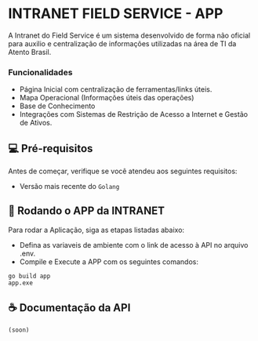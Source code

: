 # INTRANET FIELD SERVICE - APP
A Intranet do Field Service é um sistema desenvolvido de forma não oficial para auxilio e centralização de informações utilizadas na área de TI da Atento Brasil.

### Funcionalidades
- Página Inicial com centralização de ferramentas/links úteis. 
- Mapa Operacional (Informações úteis das operações) 
- Base de Conhecimento
- Integrações com Sistemas de Restrição de Acesso a Internet e Gestão de Ativos.

## 💻 Pré-requisitos
Antes de começar, verifique se você atendeu aos seguintes requisitos:

* Versão mais recente do `Golang`

## 🚀 Rodando o APP da INTRANET

Para rodar a Aplicação, siga as etapas listadas abaixo: 

- Defina as variaveis de ambiente com o link de acesso à API no arquivo .env.
- Compile e Execute a APP com os seguintes comandos:
  
```
go build app
app.exe
```

## ☕ Documentação da API
```
(soon)
```